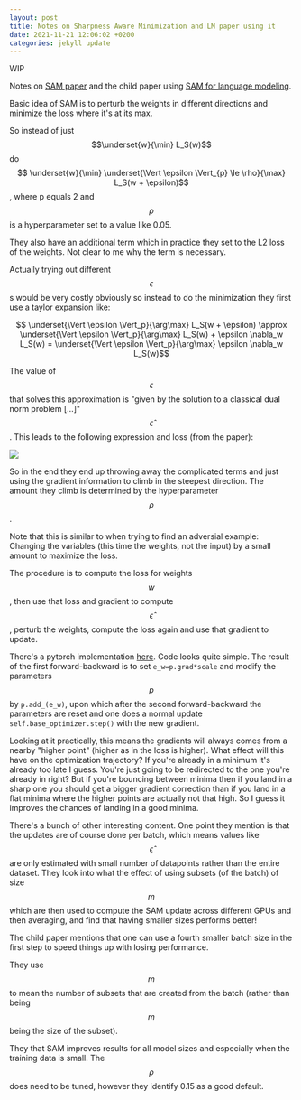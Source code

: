 ```yaml
---
layout: post
title: Notes on Sharpness Aware Minimization and LM paper using it
date: 2021-11-21 12:06:02 +0200
categories: jekyll update
---
```


WIP

Notes on [SAM paper](https://arxiv.org/pdf/2010.01412.pdf) and the child paper using [SAM for language modeling](https://arxiv.org/pdf/2110.08529.pdf).

Basic idea of SAM is to perturb the weights in different directions and minimize the loss where it's at its max.

So instead of just $$\underset{w}{\min} L_S(w)$$ do $$ \underset{w}{\min} \underset{\Vert \epsilon \Vert_{p} \le \rho}{\max} L_S(w + \epsilon)$$, where p equals 2 and $$\rho$$ is a hyperparameter set to a value like 0.05.

They also have an additional term which in practice they set to the L2 loss of the weights. Not clear to me why the term is necessary.

Actually trying out different $$\epsilon$$s would be very costly obviously so instead to do the minimization they first use a taylor expansion like:

$$ \underset{\Vert \epsilon \Vert_p}{\arg\max} L_S(w + \epsilon) \approx \underset{\Vert \epsilon \Vert_p}{\arg\max} L_S(w) + \epsilon \nabla_w L_S(w) = \underset{\Vert \epsilon \Vert_p}{\arg\max} \epsilon \nabla_w L_S(w)$$

The value of $$\epsilon$$ that solves this approximation is "given by the solution to a classical dual norm problem [...]" $$\hat \epsilon$$. This leads to the following expression and loss (from the paper): 

<img src="{{site.url}}/images/sam_lossequation.png" style="display: block; margin: auto;" />

So in the end they end up throwing away the complicated terms and just using the gradient information to climb in the steepest direction. The amount they climb is determined by the hyperparameter $$\rho$$.

Note that this is similar to when trying to find an adversial example: Changing the variables (this time the weights, not the input) by a small amount to maximize the loss. 

The procedure is to compute the loss for weights $$w$$, then use that loss and gradient to compute $$\hat \epsilon$$, perturb the weights, compute the loss again and use that gradient to update. 

There's a pytorch implementation [here](https://github.com/davda54/sam). Code looks quite simple. The result of the first forward-backward is to set `e_w=p.grad*scale` and modify the parameters $$p$$ by `p.add_(e_w)`, upon which after the second forward-backward the parameters are reset and one does a normal update `self.base_optimizer.step()` with the new gradient. 


Looking at it practically, this means the gradients will always comes from a nearby "higher point" (higher as in the loss is higher). What effect will this have on the optimization trajectory? If you're already in a minimum it's already too late I guess. You're just going to be redirected to the one you're already in right? But if you're bouncing between minima then if you land in a sharp one you should get a bigger gradient correction than if you land in a flat minima where the higher points are actually not that high. So I guess it improves the chances of landing in a good minima.  

There's a bunch of other interesting content. One point they mention is that the updates are of course done per batch, which means values like $$\hat \epsilon$$ are only estimated with small number of datapoints rather than the entire dataset. They look into what the effect of using subsets (of the batch) of size $$m$$ which are then used to compute the SAM update across different GPUs and then averaging, and find that having smaller sizes performs better!

The child paper mentions that one can use a fourth smaller batch size in the first step to speed things up with losing performance.

They use $$m$$ to mean the number of subsets that are created from the batch (rather than being $$m$$ being the size of the subset).

They that SAM improves results for all model sizes and especially when the training data is small. The $$\rho$$ does need to be tuned, however they identify 0.15 as a good default. 
